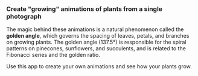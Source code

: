 ### Create "growing" animations of plants from a single photograph

The magic behind these animations is a natural phenomenon called the **golden angle**, which governs the spacing of leaves, petals, and branches on growing plants.  The golden angle (137.5&deg;) is responsible for the spiral patterns on pinecones, sunflowers, and succulents, and is related to the Fibonacci series and the golden ratio.

Use this app to create your own animations and see how your plants grow.